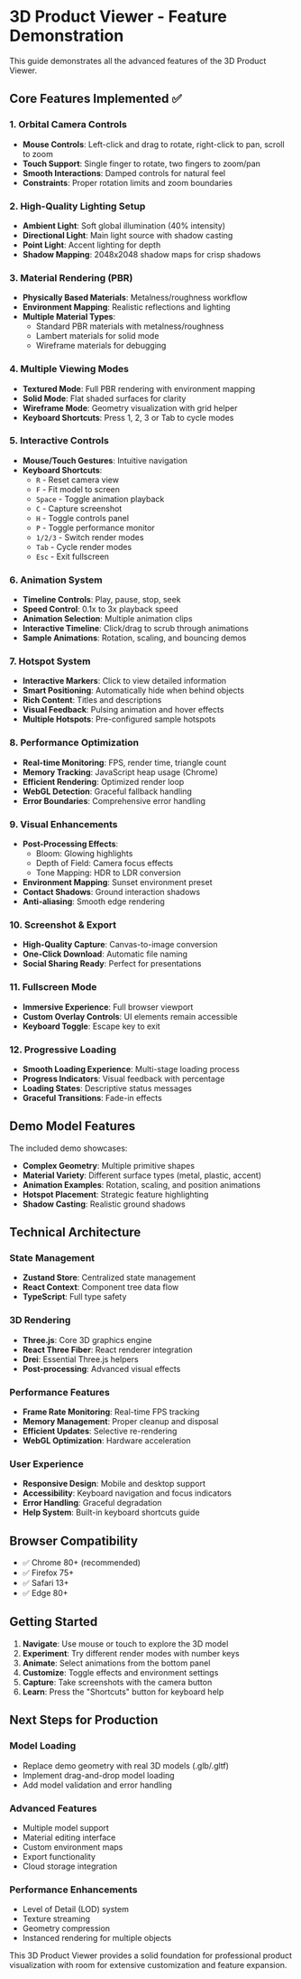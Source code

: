# 3D Product Viewer - Feature Demonstration

This guide demonstrates all the advanced features of the 3D Product Viewer.

## Core Features Implemented ✅

### 1. **Orbital Camera Controls**
- **Mouse Controls**: Left-click and drag to rotate, right-click to pan, scroll to zoom
- **Touch Support**: Single finger to rotate, two fingers to zoom/pan
- **Smooth Interactions**: Damped controls for natural feel
- **Constraints**: Proper rotation limits and zoom boundaries

### 2. **High-Quality Lighting Setup**
- **Ambient Light**: Soft global illumination (40% intensity)
- **Directional Light**: Main light source with shadow casting
- **Point Light**: Accent lighting for depth
- **Shadow Mapping**: 2048x2048 shadow maps for crisp shadows

### 3. **Material Rendering (PBR)**
- **Physically Based Materials**: Metalness/roughness workflow
- **Environment Mapping**: Realistic reflections and lighting
- **Multiple Material Types**: 
  - Standard PBR materials with metalness/roughness
  - Lambert materials for solid mode
  - Wireframe materials for debugging

### 4. **Multiple Viewing Modes**
- **Textured Mode**: Full PBR rendering with environment mapping
- **Solid Mode**: Flat shaded surfaces for clarity
- **Wireframe Mode**: Geometry visualization with grid helper
- **Keyboard Shortcuts**: Press 1, 2, 3 or Tab to cycle modes

### 5. **Interactive Controls**
- **Mouse/Touch Gestures**: Intuitive navigation
- **Keyboard Shortcuts**:
  - `R` - Reset camera view
  - `F` - Fit model to screen
  - `Space` - Toggle animation playback
  - `C` - Capture screenshot
  - `H` - Toggle controls panel
  - `P` - Toggle performance monitor
  - `1/2/3` - Switch render modes
  - `Tab` - Cycle render modes
  - `Esc` - Exit fullscreen

### 6. **Animation System**
- **Timeline Controls**: Play, pause, stop, seek
- **Speed Control**: 0.1x to 3x playback speed
- **Animation Selection**: Multiple animation clips
- **Interactive Timeline**: Click/drag to scrub through animations
- **Sample Animations**: Rotation, scaling, and bouncing demos

### 7. **Hotspot System**
- **Interactive Markers**: Click to view detailed information
- **Smart Positioning**: Automatically hide when behind objects
- **Rich Content**: Titles and descriptions
- **Visual Feedback**: Pulsing animation and hover effects
- **Multiple Hotspots**: Pre-configured sample hotspots

### 8. **Performance Optimization**
- **Real-time Monitoring**: FPS, render time, triangle count
- **Memory Tracking**: JavaScript heap usage (Chrome)
- **Efficient Rendering**: Optimized render loop
- **WebGL Detection**: Graceful fallback handling
- **Error Boundaries**: Comprehensive error handling

### 9. **Visual Enhancements**
- **Post-Processing Effects**:
  - Bloom: Glowing highlights
  - Depth of Field: Camera focus effects
  - Tone Mapping: HDR to LDR conversion
- **Environment Mapping**: Sunset environment preset
- **Contact Shadows**: Ground interaction shadows
- **Anti-aliasing**: Smooth edge rendering

### 10. **Screenshot & Export**
- **High-Quality Capture**: Canvas-to-image conversion
- **One-Click Download**: Automatic file naming
- **Social Sharing Ready**: Perfect for presentations

### 11. **Fullscreen Mode**
- **Immersive Experience**: Full browser viewport
- **Custom Overlay Controls**: UI elements remain accessible
- **Keyboard Toggle**: Escape key to exit

### 12. **Progressive Loading**
- **Smooth Loading Experience**: Multi-stage loading process
- **Progress Indicators**: Visual feedback with percentage
- **Loading States**: Descriptive status messages
- **Graceful Transitions**: Fade-in effects

## Demo Model Features

The included demo showcases:
- **Complex Geometry**: Multiple primitive shapes
- **Material Variety**: Different surface types (metal, plastic, accent)
- **Animation Examples**: Rotation, scaling, and position animations
- **Hotspot Placement**: Strategic feature highlighting
- **Shadow Casting**: Realistic ground shadows

## Technical Architecture

### State Management
- **Zustand Store**: Centralized state management
- **React Context**: Component tree data flow
- **TypeScript**: Full type safety

### 3D Rendering
- **Three.js**: Core 3D graphics engine
- **React Three Fiber**: React renderer integration
- **Drei**: Essential Three.js helpers
- **Post-processing**: Advanced visual effects

### Performance Features
- **Frame Rate Monitoring**: Real-time FPS tracking
- **Memory Management**: Proper cleanup and disposal
- **Efficient Updates**: Selective re-rendering
- **WebGL Optimization**: Hardware acceleration

### User Experience
- **Responsive Design**: Mobile and desktop support
- **Accessibility**: Keyboard navigation and focus indicators
- **Error Handling**: Graceful degradation
- **Help System**: Built-in keyboard shortcuts guide

## Browser Compatibility

- ✅ Chrome 80+ (recommended)
- ✅ Firefox 75+
- ✅ Safari 13+
- ✅ Edge 80+

## Getting Started

1. **Navigate**: Use mouse or touch to explore the 3D model
2. **Experiment**: Try different render modes with number keys
3. **Animate**: Select animations from the bottom panel
4. **Customize**: Toggle effects and environment settings
5. **Capture**: Take screenshots with the camera button
6. **Learn**: Press the "Shortcuts" button for keyboard help

## Next Steps for Production

### Model Loading
- Replace demo geometry with real 3D models (.glb/.gltf)
- Implement drag-and-drop model loading
- Add model validation and error handling

### Advanced Features
- Multiple model support
- Material editing interface
- Custom environment maps
- Export functionality
- Cloud storage integration

### Performance Enhancements
- Level of Detail (LOD) system
- Texture streaming
- Geometry compression
- Instanced rendering for multiple objects

This 3D Product Viewer provides a solid foundation for professional product visualization with room for extensive customization and feature expansion.
